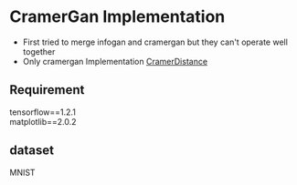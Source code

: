 # CramerGan Implementation
* First tried to merge infogan and cramergan but they can't operate well together
* Only cramergan Implementation
[CramerDistance](https://arxiv.org/pdf/1705.10743.pdf)

## Requirement
tensorflow==1.2.1   
matplotlib==2.0.2

## dataset
MNIST
